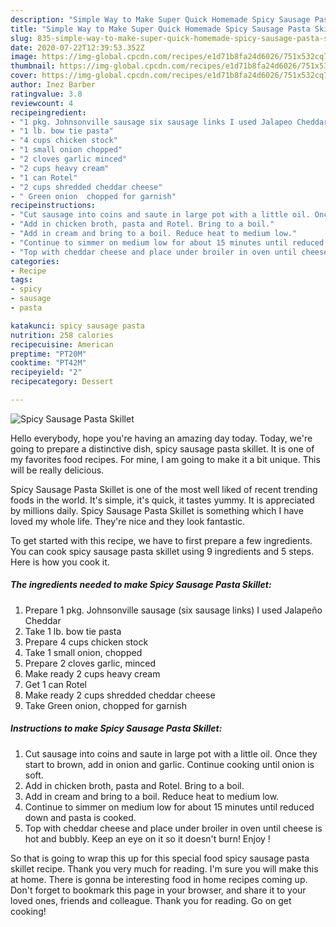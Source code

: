 ```yaml
---
description: "Simple Way to Make Super Quick Homemade Spicy Sausage Pasta Skillet"
title: "Simple Way to Make Super Quick Homemade Spicy Sausage Pasta Skillet"
slug: 835-simple-way-to-make-super-quick-homemade-spicy-sausage-pasta-skillet
date: 2020-07-22T12:39:53.352Z
image: https://img-global.cpcdn.com/recipes/e1d71b8fa24d6026/751x532cq70/spicy-sausage-pasta-skillet-recipe-main-photo.jpg
thumbnail: https://img-global.cpcdn.com/recipes/e1d71b8fa24d6026/751x532cq70/spicy-sausage-pasta-skillet-recipe-main-photo.jpg
cover: https://img-global.cpcdn.com/recipes/e1d71b8fa24d6026/751x532cq70/spicy-sausage-pasta-skillet-recipe-main-photo.jpg
author: Inez Barber
ratingvalue: 3.8
reviewcount: 4
recipeingredient:
- "1 pkg. Johnsonville sausage six sausage links I used Jalapeo Cheddar"
- "1 lb. bow tie pasta"
- "4 cups chicken stock"
- "1 small onion chopped"
- "2 cloves garlic minced"
- "2 cups heavy cream"
- "1 can Rotel"
- "2 cups shredded cheddar cheese"
- " Green onion  chopped for garnish"
recipeinstructions:
- "Cut sausage into coins and saute in large pot with a little oil. Once they start to brown, add in onion and garlic.  Continue cooking until onion is soft."
- "Add in chicken broth, pasta and Rotel. Bring to a boil."
- "Add in cream and bring to a boil. Reduce heat to medium low."
- "Continue to simmer on medium low for about 15 minutes until reduced down and pasta is cooked."
- "Top with cheddar cheese and place under broiler in oven until cheese is hot and bubbly.  Keep an eye on it so it doesn&#39;t burn! Enjoy !"
categories:
- Recipe
tags:
- spicy
- sausage
- pasta

katakunci: spicy sausage pasta 
nutrition: 258 calories
recipecuisine: American
preptime: "PT20M"
cooktime: "PT42M"
recipeyield: "2"
recipecategory: Dessert

---
```



![Spicy Sausage Pasta Skillet](https://img-global.cpcdn.com/recipes/e1d71b8fa24d6026/751x532cq70/spicy-sausage-pasta-skillet-recipe-main-photo.jpg)

Hello everybody, hope you're having an amazing day today. Today, we're going to prepare a distinctive dish, spicy sausage pasta skillet. It is one of my favorites food recipes. For mine, I am going to make it a bit unique. This will be really delicious.



Spicy Sausage Pasta Skillet is one of the most well liked of recent trending foods in the world. It's simple, it's quick, it tastes yummy. It is appreciated by millions daily. Spicy Sausage Pasta Skillet is something which I have loved my whole life. They're nice and they look fantastic.


To get started with this recipe, we have to first prepare a few ingredients. You can cook spicy sausage pasta skillet using 9 ingredients and 5 steps. Here is how you cook it.

<!--inarticleads1-->

##### The ingredients needed to make Spicy Sausage Pasta Skillet:

1. Prepare 1 pkg. Johnsonville sausage (six sausage links) I used Jalapeño Cheddar
1. Take 1 lb. bow tie pasta
1. Prepare 4 cups chicken stock
1. Take 1 small onion, chopped
1. Prepare 2 cloves garlic, minced
1. Make ready 2 cups heavy cream
1. Get 1 can Rotel
1. Make ready 2 cups shredded cheddar cheese
1. Take  Green onion,  chopped for garnish




<!--inarticleads2-->

##### Instructions to make Spicy Sausage Pasta Skillet:

1. Cut sausage into coins and saute in large pot with a little oil. Once they start to brown, add in onion and garlic.  Continue cooking until onion is soft.
1. Add in chicken broth, pasta and Rotel. Bring to a boil.
1. Add in cream and bring to a boil. Reduce heat to medium low.
1. Continue to simmer on medium low for about 15 minutes until reduced down and pasta is cooked.
1. Top with cheddar cheese and place under broiler in oven until cheese is hot and bubbly.  Keep an eye on it so it doesn&#39;t burn! Enjoy !




So that is going to wrap this up for this special food spicy sausage pasta skillet recipe. Thank you very much for reading. I'm sure you will make this at home. There is gonna be interesting food in home recipes coming up. Don't forget to bookmark this page in your browser, and share it to your loved ones, friends and colleague. Thank you for reading. Go on get cooking!
